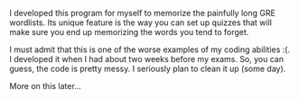 I developed this program for myself to memorize the painfully long GRE wordlists. Its unique feature is the way you can set up quizzes that will make sure you end up memorizing the words you tend to forget.

I must admit that this is one of the worse examples of my coding abilities :(. I developed it when I had about two weeks before my exams. So, you can guess, the code is pretty messy. I seriously plan to clean it up (some day).

More on this later…
